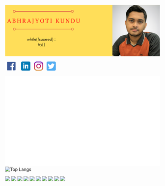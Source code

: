 [![Header](https://github.com/Abhrajyoti00/Abhrajyoti00/blob/master/Abhrajyoti_banner.png "Abhrajyoti")](https://abhracodes.blogspot.com)

<p>
<a href="https://www.facebook.com/abhrajyoti.kundu.1023"><img height="30" src="https://github.com/Abhrajyoti00/Abhrajyoti00/blob/master/FB%20logo.png"></a>&nbsp;&nbsp;
<a href="https://www.linkedin.com/in/abhrajyoti-kundu-b68112193/"><img height="30" src="https://github.com/Abhrajyoti00/Abhrajyoti00/blob/master/linkedin.png"></a>&nbsp;&nbsp;
<a href="https://www.instagram.com/abhrajyoti00/"><img height="30" src="https://github.com/Abhrajyoti00/Abhrajyoti00/blob/master/Insta%20logo.png"></a>&nbsp;&nbsp;
<a href="https://twitter.com/Abhrajyoti00"><img height="30" src="https://github.com/Abhrajyoti00/Abhrajyoti00/blob/master/twitter.png"></a>
</p>

![Abhrajyoti's Github Status](https://github.com/Abhrajyoti00/github-stats/blob/master/generated/overview.svg)
![Top Langs](https://github-readme-stats.vercel.app/api/top-langs/?username=Abhrajyoti00&layout=compact)




![](https://img.shields.io/badge/OS-Linux-informational?style=flat&logo=data:linux.svg;base64,<BASE64_DATA>)
![](https://img.shields.io/badge/OS-Windows-informational?style=flat&logo=data:linux.svg;base64,<BASE64_DATA>)
![](https://img.shields.io/badge/Editor-VSCode-informational?style=flat&logo=data:linux.svg;base64,<BASE64_DATA>)
![](https://img.shields.io/badge/Code-Python-informational?style=flat&logo=data:linux.svg;base64,<BASE64_DATA>)
![](https://img.shields.io/badge/Code-C++-informational?style=flat&logo=data:linux.svg;base64,<BASE64_DATA>)
![](https://img.shields.io/badge/Tools-Numpy-informational?style=flat&logo=data:linux.svg;base64,<BASE64_DATA>)
![](https://img.shields.io/badge/Tools-Pandas-informational?style=flat&logo=data:linux.svg;base64,<BASE64_DATA>)
![](https://img.shields.io/badge/Tools-Matplotlib-informational?style=flat&logo=data:linux.svg;base64,<BASE64_DATA>)
![](https://img.shields.io/badge/Tools-Seaborn-informational?style=flat&logo=data:linux.svg;base64,<BASE64_DATA>)
![](https://img.shields.io/badge/Tools-ScikitLearn-informational?style=flat&logo=data:linux.svg;base64,<BASE64_DATA>)
